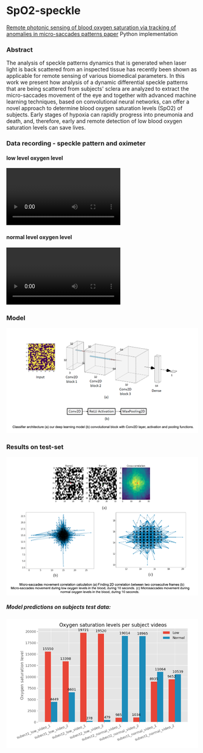# SpO2-speckle
[Remote photonic sensing of blood oxygen saturation via tracking of anomalies in micro-saccades patterns paper]() Python implementation

### Abstract
The analysis of speckle patterns dynamics that is generated when laser light is back scattered from an
inspected tissue has recently been shown as applicable for remote sensing of various biomedical parameters. In this
work we present how analysis of a dynamic differential speckle patterns that are being scattered from subjects&#39;
sclera are analyzed to extract the micro-saccades movement of the eye and together with advanced machine learning
techniques, based on convolutional neural networks, can offer a novel approach to determine blood oxygen
saturation levels (SpO2) of subjects. Early stages of hypoxia can rapidly progress into pneumonia and death, and,
therefore, early and remote detection of low blood oxygen saturation levels can save lives.

### Data recording - speckle pattern and oximeter
#### low level oxygen level
![](low_oxygen_level.mp4)

#### normal level oxygen level
![](normal_oxygen_level.mp4)

### Model
![model architecture](model.png)

### Results on test-set
![Micro-saccades movement correlation calculation](results1.png)

##### Model predictions on subjects test data:
![. Model training graph and results](results2.png)

